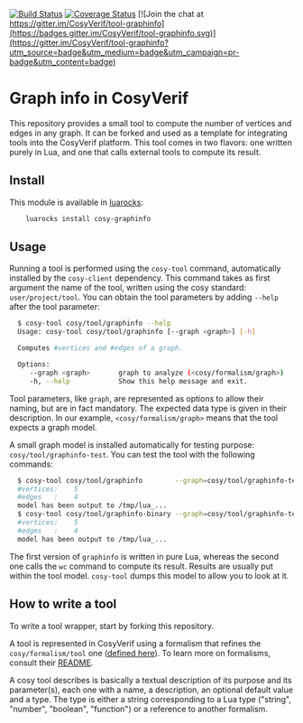 [![Build Status](https://travis-ci.org/CosyVerif/tool-graphinfo.svg?branch=master)](https://travis-ci.org/CosyVerif/tool-graphinfo)
[![Coverage Status](https://coveralls.io/repos/CosyVerif/tool-graphinfo/badge.svg?branch=master&service=github)](https://coveralls.io/github/CosyVerif/tool-graphinfo?branch=master)
[![Join the chat at https://gitter.im/CosyVerif/tool-graphinfo](https://badges.gitter.im/CosyVerif/tool-graphinfo.svg)](https://gitter.im/CosyVerif/tool-graphinfo?utm_source=badge&utm_medium=badge&utm_campaign=pr-badge&utm_content=badge)

# Graph info in CosyVerif

This repository provides a small tool to compute the number of vertices and
edges in any graph.
It can be forked and used as a template for integrating tools into the
CosyVerif platform.
This tool comes in two flavors: one written purely in Lua, and one that calls
external tools to compute its result.

## Install

This module is available in [luarocks](https://luarocks.org):

```sh
    luarocks install cosy-graphinfo
```

## Usage

Running a tool is performed using the `cosy-tool` command, automatically
installed by the `cosy-client` dependency.
This command takes as first argument the name of the tool, written using the
cosy standard: `user/project/tool`.
You can obtain the tool parameters by adding `--help` after the tool parameter:

```sh
  $ cosy-tool cosy/tool/graphinfo --help
  Usage: cosy-tool cosy/tool/graphinfo [--graph <graph>] [-h]

  Computes #vertices and #edges of a graph.

  Options:
     --graph <graph>       graph to analyze (<cosy/formalism/graph>)
     -h, --help            Show this help message and exit.
```

Tool parameters, like `graph`, are represented as options to allow their naming,
but are in fact mandatory.
The expected data type is given in their description.
In our example, `<cosy/formalism/graph>` means that the tool expects a graph
model.

A small graph model is installed automatically for testing purpose:
`cosy/tool/graphinfo-test`.
You can test the tool with the following commands:

```sh
  $ cosy-tool cosy/tool/graphinfo        --graph=cosy/tool/graphinfo-test
  #vertices:	5
  #edges   :	4
  model has been output to /tmp/lua_...
  $ cosy-tool cosy/tool/graphinfo-binary --graph=cosy/tool/graphinfo-test
  #vertices:	5
  #edges   :	4
  model has been output to /tmp/lua_...
```

The first version of `graphinfo` is written in pure Lua, whereas the second
one calls the `wc` command to compute its result.
Results are usually put within the tool model.
`cosy-tool` dumps this model to allow you to look at it.

## How to write a tool

To write a tool wrapper, start by forking this repository.

A tool is represented in CosyVerif using a formalism that refines the
`cosy/formalism/tool` one
([defined here](https://github.com/CosyVerif/formalisms/blob/master/src/cosy/formalism/tool/init.lua)).
To learn more on formalisms, consult their
[README](https://github.com/CosyVerif/formalisms).

A cosy tool describes is basically a textual description of its purpose
and its parameter(s), each one with a name, a description, an optional default
value and a type.
The type is either a string corresponding to a Lua type ("string", "number",
"boolean", "function") or a reference to another formalism.

